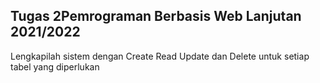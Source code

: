 ## Tugas 2Pemrograman Berbasis Web Lanjutan 2021/2022

Lengkapilah sistem dengan Create Read Update dan Delete untuk setiap tabel yang diperlukan
